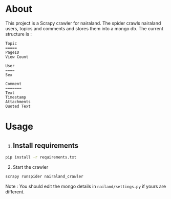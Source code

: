 # About
This project is a Scrapy crawler for nairaland.
The spider crawls nairaland users, topics and comments and stores them into a mongo db.
The current structure is :
```
Topic
=====
PageID
View Count

User
====
Sex

Comment
=======
Text
Timestamp
Attachments
Quoted Text         
```    
                

# Usage

1. ## Install requirements
```bash
pip install -r requirements.txt
```

2. Start the crawler
```bash
scrapy runspider nairaland_crawler
```

Note : You should edit the mongo details in `nailand/settings.py` if yours are different.